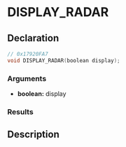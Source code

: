# DISPLAY_RADAR

## Declaration
```cpp
// 0x17920FA7
void DISPLAY_RADAR(boolean display);
```

### Arguments
- **boolean:** display

### Results

## Description
